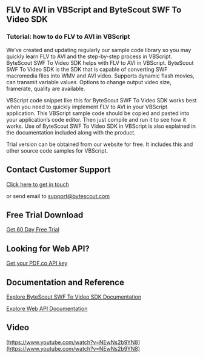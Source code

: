 ## FLV to AVI in VBScript and ByteScout SWF To Video SDK

### Tutorial: how to do FLV to AVI in VBScript

We’ve created and updating regularly our sample code library so you may quickly learn FLV to AVI and the step-by-step process in VBScript. ByteScout SWF To Video SDK helps with FLV to AVI in VBScript. ByteScout SWF To Video SDK is the SDK that is capable of converting SWF macromedia files into WMV and AVI video. Supports dynamic flash movies, can transmit variable values. Options to change output video size, framerate, quality are available.

VBScript code snippet like this for ByteScout SWF To Video SDK works best when you need to quickly implement FLV to AVI in your VBScript application. This VBScript sample code should be copied and pasted into your application’s code editor. Then just compile and run it to see how it works. Use of ByteScout SWF To Video SDK in VBScript is also explained in the documentation included along with the product.

Trial version can be obtained from our website for free. It includes this and other source code samples for VBScript.

## Contact Customer Support

[Click here to get in touch](https://bytescout.zendesk.com/hc/en-us/requests/new?subject=ByteScout%20SWF%20To%20Video%20SDK%20Question)

or send email to [support@bytescout.com](mailto:support@bytescout.com?subject=ByteScout%20SWF%20To%20Video%20SDK%20Question) 

## Free Trial Download

[Get 60 Day Free Trial](https://bytescout.com/download/web-installer?utm_source=github-readme)

## Looking for Web API? 

[Get your PDF.co API key](https://pdf.co/documentation/api?utm_source=github-readme)

## Documentation and Reference

[Explore ByteScout SWF To Video SDK Documentation](https://bytescout.com/documentation/index.html?utm_source=github-readme)

[Explore Web API Documentation](https://pdf.co/documentation/api?utm_source=github-readme)

## Video

[https://www.youtube.com/watch?v=NEwNs2b9YN8](https://www.youtube.com/watch?v=NEwNs2b9YN8)